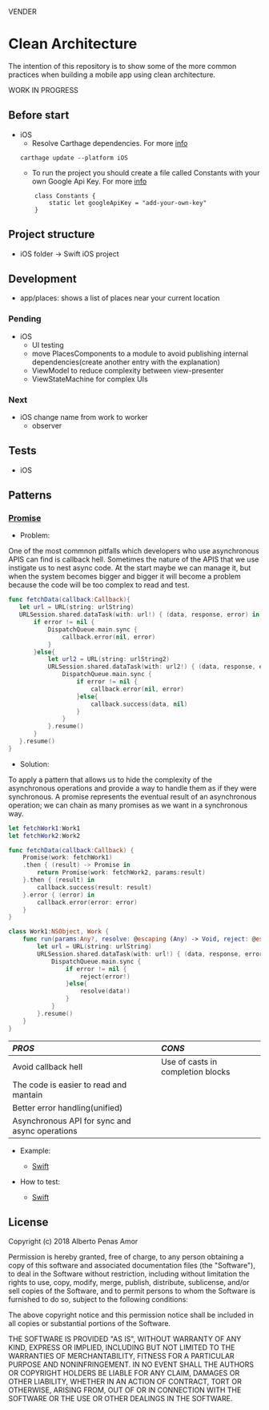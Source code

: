 VENDER
# Clean Architecture

The intention of this repository is to show some of the more common practices when building a mobile app using clean architecture.

WORK IN PROGRESS

## Before start
* iOS
    * Resolve Carthage dependencies. For more [info](https://github.com/Carthage/Carthage)
    ```
    carthage update --platform iOS
    ```
    * To run the project you should create a file called Constants with your own Google Api Key. For more [info](https://developers.google.com/places/web-service/search)
    ```
        class Constants {
            static let googleApiKey = "add-your-own-key"
        }
    ```

## Project structure
* iOS folder -> Swift iOS project

## Development
* app/places: shows a list of places near your current location

### Pending
* iOS
    * UI testing
    * move PlacesComponents to a module to avoid publishing internal dependencies(create another entry with the explanation)
    * ViewModel to reduce complexity between view-presenter
    * ViewStateMachine for complex UIs

### Next
* iOS
change name from work to worker
    * observer

## Tests
* iOS

## Patterns
### <u>Promise</u>
* Problem:

One of the most commnon pitfalls which developers who use asynchronous APIS can find is callback hell.
Sometimes the nature of the APIS that we use instigate us to nest async code. At the start maybe we can manage it, but when 
the system becomes bigger and bigger it will become a problem because the code will be too complex to read and test.
 ```swift
func fetchData(callback:Callback){
    let url = URL(string: urlString)
    URLSession.shared.dataTask(with: url!) { (data, response, error) in
        if error != nil {
            DispatchQueue.main.sync {
                callback.error(nil, error)
            }
        }else{
            let url2 = URL(string: urlString2)
            URLSession.shared.dataTask(with: url2!) { (data, response, error) in
                DispatchQueue.main.sync {
                    if error != nil {
                        callback.error(nil, error)
                    }else{
                        callback.success(data, nil)
                    }
                }
            }.resume()
        }
    }.resume()
}
 ```
* Solution: 

To apply a pattern that allows us to hide the complexity of the asynchronous operations and provide a way to handle them as if they were synchronous. 
A promise represents the eventual result of an asynchronous operation; we can chain as many promises as we want in a synchronous way.
```swift
let fetchWork1:Work1
let fetchWork2:Work2

func fetchData(callback:Callback) {
    Promise(work: fetchWork1)
    .then { (result) -> Promise in
        return Promise(work: fetchWork2, params:result)
    }.then { (result) in
        callback.success(result: result)
    }.error { (error) in
        callback.error(error: error)
    }
}

class Work1:NSObject, Work {
    func run(params:Any?, resolve: @escaping (Any) -> Void, reject: @escaping Reject) throws {
        let url = URL(string: urlString)
        URLSession.shared.dataTask(with: url!) { (data, response, error) in
            DispatchQueue.main.sync {
                if error != nil {
                    reject(error!)
                }else{
                    resolve(data!)
                }
            }
        }.resume()
    }
}
```
| *PROS* | *CONS* | 
| :---         | :---           | 
| Avoid callback hell | Use of casts in completion blocks |
| The code is easier to read and mantain  | |
| Better error handling(unified) | |
| Asynchronous API for sync and async operations  | |

* Example:
    * [Swift](https://github.com/albertopeam/clean-architecture/blob/master/iOS/Core/CleanArchitectureCore/places/Places.swift)

* How to test:
    * [Swift](https://github.com/albertopeam/clean-architecture/blob/master/iOS/Core/CleanArchitectureCoreTests/places/PlacesTest.swift)

## License
Copyright (c) 2018 Alberto Penas Amor

Permission is hereby granted, free of charge, to any person obtaining a copy
of this software and associated documentation files (the "Software"), to deal
in the Software without restriction, including without limitation the rights
to use, copy, modify, merge, publish, distribute, sublicense, and/or sell
copies of the Software, and to permit persons to whom the Software is
furnished to do so, subject to the following conditions:

The above copyright notice and this permission notice shall be included in all
copies or substantial portions of the Software.

THE SOFTWARE IS PROVIDED "AS IS", WITHOUT WARRANTY OF ANY KIND, EXPRESS OR
IMPLIED, INCLUDING BUT NOT LIMITED TO THE WARRANTIES OF MERCHANTABILITY,
FITNESS FOR A PARTICULAR PURPOSE AND NONINFRINGEMENT. IN NO EVENT SHALL THE
AUTHORS OR COPYRIGHT HOLDERS BE LIABLE FOR ANY CLAIM, DAMAGES OR OTHER
LIABILITY, WHETHER IN AN ACTION OF CONTRACT, TORT OR OTHERWISE, ARISING FROM,
OUT OF OR IN CONNECTION WITH THE SOFTWARE OR THE USE OR OTHER DEALINGS IN THE
SOFTWARE.
